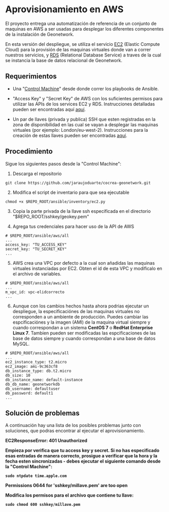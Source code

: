 # Aprovisionamiento en AWS
El proyecto entrega una automatización de referencia de un conjunto de maquinas en AWS a ser usadas para desplegar los diferentes componentes de la instalación de Geonetwork.

En esta versión del despliegue, se utiliza el servicio [EC2](https://aws.amazon.com/ec2/) (Elastic Compute Cloud) para la provisión de las maquinas virtuales donde van a correr nuestros servicios, y [RDS](https://aws.amazon.com/rds/) (Relational Database Service) a traves de la cual se instancia la base de datos relacional de Geonetwork.

## Requerimientos

* Una "[Control Machine](prepare_provisioner.md)" desde donde correr los playbooks de Ansible.

* "Access Key" y "Secret Key" de AWS con los suficientes permisos para utilizar las APIs de los services EC2 y RDS. Instrucciones detalladas pueden ser encontradas aquí [aquí](http://docs.aws.amazon.com/IAM/latest/UserGuide/id_credentials_access-keys.html#Using_CreateAccessKey).

* Un par de llaves (privada y publica) SSH que esten registradas en la zona de disponibilidad en las cual se vayan a desplegar las maquinas virtuales (por ejemplo: London/eu-west-2). Instrucciones para la creación de estas llaves pueden ser encontradas [aquí](http://docs.aws.amazon.com/AWSEC2/latest/UserGuide/ec2-key-pairs.html).

## Procedimiento

Sigue los siguientes pasos desde la "Control Machine":

1. Descarga el repositorio
```
git clone https://github.com/jaraujoduarte/cocrea-geonetwork.git
```

2. Modifica el script de inventario para que sea ejecutable
```
chmod +x $REPO_ROOT/ansible/inventory/ec2.py
```

3. Copia la parte privada de la llave ssh especificada en el directorio "$REPO_ROOT/sshkey/geokey.pem"

4. Agrega tus credenciales para hacer uso de la API de AWS
```
# $REPO_ROOT/ansible/aws/all
...
access_key: "TU_ACCESS_KEY"
secret_key: "TU_SECRET_KEY"
...
```

5. AWS crea una VPC por defecto a la cual son añadidas las maquinas virtuales instanciadas por EC2. Obten el id de esta VPC y modificalo en el archivo de variables.
```
# $REPO_ROOT/ansible/aws/all
...
m_vpc_id: vpc-elidcorrecto
...
```

6. Aunque con los cambios hechos hasta ahora podrias ejecutar un despliegue, la especificaciónes de las maquinas virtuales no corresponden a un ambiente de producción. Puedes cambiar las espcificaciónes y la imagen (AMI) de la maquina virtual siempre y cuando correspondan a un sistema __CentOS 7__ o __RedHat Enterprise Linux 7__. Tambien pueden ser modificadas las espcificaciones de las base de datos siempre y cuando correspondan a una base de datos MySQL.
```
# $REPO_ROOT/ansible/aws/all
...
ec2_instance_type: t2.micro
ec2_image: ami-9c363cf8
db_instance_type: db.t2.micro
db_size: 10
db_instance_name: default-instance
db_db_name: geonetworkdb
db_username: defaultuser
db_password: default1
...
```

## Solución de problemas
A continuación hay una lista de los posibles problemas junto con soluciones, que podras encontrar al ejecutar el aprovisionamiento.

<strong>EC2ResponseError: 401 Unauthorized<strong>

Empieza por verifica que tu access key y secret. Si no has especificado esas entradas de manera correcto, prosigue a
verificar que la hora y la fecha esten sincronizadas - debes ejecutar el siguiente comando desde la "Control Machine":

```
sudo ntpdate time.apple.com
```

<strong>Permissions 0644 for 'sshkey/millave.pem' are too open<strong>

Modifica los permisos para el archivo que contiene tu llave:

```
sudo chmod 600 sshkey/millave.pem
```
